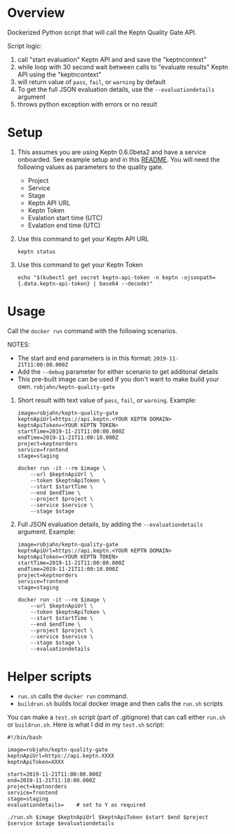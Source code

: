 # Overview

Dockerized Python script that will call the Keptn Quality Gate API.  

Script logic:
1. call "start evaluation" Keptn API and and save the "keptncontext"
1. while loop with 30 second wait between calls to "evaluate results" Keptn API using the "keptncontext"
1. will return value of ```pass```, ```fail```, or ```warning``` by default
1. To get the full JSON evaluation details, use the ```--evaluationdetails``` argument
1. throws python exception with errors or no result 

# Setup

1. This assumes you are using Keptn 0.6.0beta2 and have a service onboarded.  See example setup and in this [README](https://github.com/grabnerandi/keptn-qualitygate-examples/blob/master/sample/README.md).  You will need the following values as parameters to the quality gate.
    * Project
    * Service
    * Stage
    * Keptn API URL
    * Keptn Token
    * Evalation start time (UTC)
    * Evalation end time (UTC)

1. Use this command to get your Keptn API URL
    ```
    keptn status
    ```

1. Use this command to get your Keptn Token
    ```
    echo "$(kubectl get secret keptn-api-token -n keptn -ojsonpath={.data.keptn-api-token} | base64 --decode)"
    ```

# Usage

Call the ```docker run``` command with the following scenarios.  

NOTES:
  * The start and end parameters is in this format: ```2019-11-21T11:00:00.000Z```
  * Add the ```--debug``` parameter for either scenario to get additonal details
  * This pre-built image can be used if you don't want to make build your own. ```robjahn/keptn-quality-gate```

1. Short result with text value of ```pass```, ```fail```, or ```warning```. Example:

    ```
    image=robjahn/keptn-quality-gate
    keptnApiUrl=https://api.keptn.<YOUR KEPTN DOMAIN>
    keptnApiToken=<YOUR KEPTN TOKEN>
    startTime=2019-11-21T11:00:00.000Z
    endTime=2019-11-21T11:00:10.000Z
    project=keptnorders
    service=frontend
    stage=staging

    docker run -it --rm $image \
        --url $keptnApiUrl \
        --token $keptnApiToken \
        --start $startTime \
        --end $endTime \
        --project $project \
        --service $service \
        --stage $stage 
    ```

1. Full JSON evaluation details, by adding the ```--evaluationdetails``` argument.  Example:

    ```
    image=robjahn/keptn-quality-gate
    keptnApiUrl=https://api.keptn.<YOUR KEPTN DOMAIN>
    keptnApiToken=<YOUR KEPTN TOKEN>
    startTime=2019-11-21T11:00:00.000Z
    endTime=2019-11-21T11:00:10.000Z
    project=keptnorders
    service=frontend
    stage=staging

    docker run -it --rm $image \
        --url $keptnApiUrl \
        --token $keptnApiToken \
        --start $startTime \
        --end $endTime \
        --project $project \
        --service $service \
        --stage $stage \
        --evaluationdetails
    ```

# Helper scripts

* ```run.sh``` calls the ```docker run``` command. 
* ```buildrun.sh``` builds local docker image and then calls the ```run.sh``` scripts

You can make a ```test.sh``` script (part of .gitignore) that can call either ```run.sh``` or ```buildrun.sh```.  Here is what I did in my ```test.sh``` script:

```
#!/bin/bash

image=robjahn/keptn-quality-gate
keptnApiUrl=https://api.keptn.XXXX
keptnApiToken=XXXX

start=2019-11-21T11:00:00.000Z
end=2019-11-21T11:10:00.000Z
project=keptnorders
service=frontend
stage=staging
evaluationdetails=    # set to Y as required

./run.sh $image $keptnApiUrl $keptnApiToken $start $end $project $service $stage $evaluationdetails
```